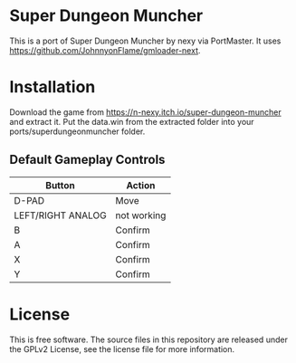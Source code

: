 # Super Dungeon Muncher
This is a port of Super Dungeon Muncher by nexy via PortMaster. It uses https://github.com/JohnnyonFlame/gmloader-next.

# Installation
Download the game from https://n-nexy.itch.io/super-dungeon-muncher and extract it. Put the data.win from the extracted folder into your ports/superdungeonmuncher folder.

## Default Gameplay Controls
| Button | Action |
|--|--|
|D-PAD|Move|
|LEFT/RIGHT ANALOG|not working|
|B|Confirm|
|A|Confirm|
|X|Confirm|
|Y|Confirm|


# License
This is free software. The source files in this repository are released under the GPLv2 License, see the license file for more information.

